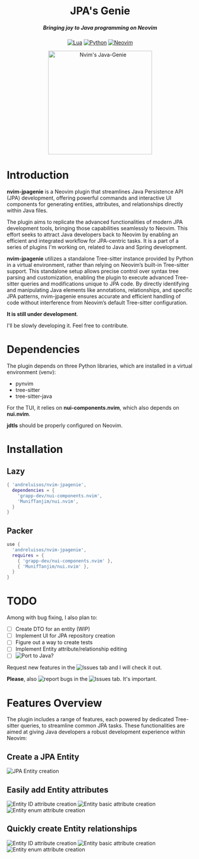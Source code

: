 <div align="center">

# JPA's Genie

##### Bringing joy to Java programming on Neovim

[![Lua](https://img.shields.io/badge/Lua-blue.svg?style=for-the-badge&logo=lua)](http://www.lua.org)
[![Python](https://img.shields.io/badge/python-3670A0?style=for-the-badge&logo=python&logoColor=ffdd54)](http://www.python.org)
[![Neovim](https://img.shields.io/badge/Neovim%200.9+-blue.svg?style=for-the-badge&logo=neovim)](https://neovim.io)

<img alt="Nvim's Java-Genie" height="280" src="https://github.com/andreluisos/nvim-jpagenie/blob/media/logo.png" />
</div>

# Introduction

**nvim-jpagenie** is a Neovim plugin that streamlines Java Persistence API (JPA) development, offering powerful commands and interactive UI components for generating entities, attributes, and relationships directly within Java files.

The plugin aims to replicate the advanced functionalities of modern JPA development tools, bringing those capabilities seamlessly to Neovim. This effort seeks to attract Java developers back to Neovim by enabling an efficient and integrated workflow for JPA-centric tasks. It is a part of a series of plugins I'm working on, related to Java and Spring development.

**nvim-jpagenie** utilizes a standalone Tree-sitter instance provided by Python in a virtual environment, rather than relying on Neovim’s built-in Tree-sitter support. This standalone setup allows precise control over syntax tree parsing and customization, enabling the plugin to execute advanced Tree-sitter queries and modifications unique to JPA code. By directly identifying and manipulating Java elements like annotations, relationships, and specific JPA patterns, nvim-jpagenie ensures accurate and efficient handling of code without interference from Neovim’s default Tree-sitter configuration.

**It is still under development**.

I'll be slowly developing it. Feel free to contribute.

# Dependencies

The plugin depends on three Python libraries, which are installed in a virtual environment (venv):
- pynvim
- tree-sitter
- tree-sitter-java

For the TUI, it relies on **nui-components.nvim**, which also depends on **nui.nvim**.

**jdtls** should be properly configured on Neovim.

# Installation
## Lazy

```lua
{ 'andreluisos/nvim-jpagenie',
  dependencies = {
    'grapp-dev/nui-components.nvim',
    'MunifTanjim/nui.nvim',
  }
}
```
## Packer

```lua
use {
  'andreluisos/nvim-jpagenie',
  requires = {
    { 'grapp-dev/nui-components.nvim' },
    { 'MunifTanjim/nui.nvim' },
  }
}
```
# TODO
Among with bug fixing, I also plan to:

- [ ] Create DTO for an entity (WIP)
- [ ] Implement UI for JPA repository creation
- [ ] Figure out a way to create tests
- [ ] Implement Entity attribute/relationship editing
- [ ] ![Port to Java?](https://github.com/andreluisos/nvim-jpagenie/issues/9)

Request new features in the ![**Issues**](https://github.com/andreluisos/nvim-jpagenie/issues) tab and I will check it out.

**Please**, also ![**report bugs**](https://github.com/andreluisos/nvim-jpagenie/issues) in the ![**Issues**](https://github.com/andreluisos/nvim-jpagenie/issues) tab. It's important.

# Features Overview

The plugin includes a range of features, each powered by dedicated Tree-sitter queries, to streamline common JPA tasks. These functionalities are aimed at giving Java developers a robust development experience within Neovim:

## Create a JPA Entity
![JPA Entity creation](https://github.com/andreluisos/nvim-jpagenie/blob/media/create_entity.gif)

## Easily add Entity attributes
![Entity ID attribute creation](https://github.com/andreluisos/nvim-jpagenie/blob/media/create_id_attribute.gif)
![Entity basic attribute creation](https://github.com/andreluisos/nvim-jpagenie/blob/media/create_basic_attribute.gif)
![Entity enum attribute creation](https://github.com/andreluisos/nvim-jpagenie/blob/media/create_enum_attribute.gif)

## Quickly create Entity relationships
![Entity ID attribute creation](https://github.com/andreluisos/nvim-jpagenie/blob/media/create_many_to_one.gif)
![Entity basic attribute creation](https://github.com/andreluisos/nvim-jpagenie/blob/media/create_one_to_one.gif)
![Entity enum attribute creation](https://github.com/andreluisos/nvim-jpagenie/blob/media/create_many_to_many.gif)


